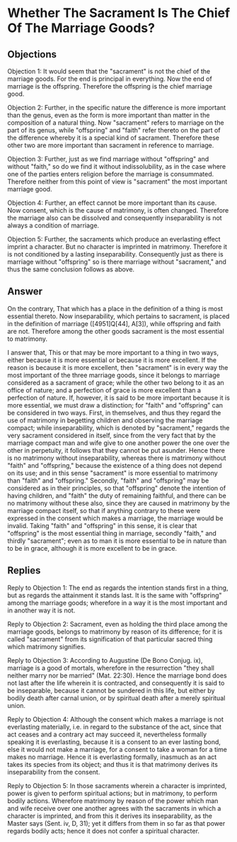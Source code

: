 # Whether The Sacrament Is The Chief Of The Marriage Goods?

## Objections

Objection 1: It would seem that the "sacrament" is not the chief of the marriage goods. For the end is principal in everything. Now the end of marriage is the offspring. Therefore the offspring is the chief marriage good.

Objection 2: Further, in the specific nature the difference is more important than the genus, even as the form is more important than matter in the composition of a natural thing. Now "sacrament" refers to marriage on the part of its genus, while "offspring" and "faith" refer thereto on the part of the difference whereby it is a special kind of sacrament. Therefore these other two are more important than sacrament in reference to marriage.

Objection 3: Further, just as we find marriage without "offspring" and without "faith," so do we find it without indissolubility, as in the case where one of the parties enters religion before the marriage is consummated. Therefore neither from this point of view is "sacrament" the most important marriage good.

Objection 4: Further, an effect cannot be more important than its cause. Now consent, which is the cause of matrimony, is often changed. Therefore the marriage also can be dissolved and consequently inseparability is not always a condition of marriage.

Objection 5: Further, the sacraments which produce an everlasting effect imprint a character. But no character is imprinted in matrimony. Therefore it is not conditioned by a lasting inseparability. Consequently just as there is marriage without "offspring" so is there marriage without "sacrament," and thus the same conclusion follows as above.

## Answer

On the contrary, That which has a place in the definition of a thing is most essential thereto. Now inseparability, which pertains to sacrament, is placed in the definition of marriage ([4951]Q[44], A[3]), while offspring and faith are not. Therefore among the other goods sacrament is the most essential to matrimony.

I answer that, This or that may be more important to a thing in two ways, either because it is more essential or because it is more excellent. If the reason is because it is more excellent, then "sacrament" is in every way the most important of the three marriage goods, since it belongs to marriage considered as a sacrament of grace; while the other two belong to it as an office of nature; and a perfection of grace is more excellent than a perfection of nature. If, however, it is said to be more important because it is more essential, we must draw a distinction; for "faith" and "offspring" can be considered in two ways. First, in themselves, and thus they regard the use of matrimony in begetting children and observing the marriage compact; while inseparability, which is denoted by "sacrament," regards the very sacrament considered in itself, since from the very fact that by the marriage compact man and wife give to one another power the one over the other in perpetuity, it follows that they cannot be put asunder. Hence there is no matrimony without inseparability, whereas there is matrimony without "faith" and "offspring," because the existence of a thing does not depend on its use; and in this sense "sacrament" is more essential to matrimony than "faith" and "offspring." Secondly, "faith" and "offspring" may be considered as in their principles, so that "offspring" denote the intention of having children, and "faith" the duty of remaining faithful, and there can be no matrimony without these also, since they are caused in matrimony by the marriage compact itself, so that if anything contrary to these were expressed in the consent which makes a marriage, the marriage would be invalid. Taking "faith" and "offspring" in this sense, it is clear that "offspring" is the most essential thing in marriage, secondly "faith," and thirdly "sacrament"; even as to man it is more essential to be in nature than to be in grace, although it is more excellent to be in grace.

## Replies

Reply to Objection 1: The end as regards the intention stands first in a thing, but as regards the attainment it stands last. It is the same with "offspring" among the marriage goods; wherefore in a way it is the most important and in another way it is not.

Reply to Objection 2: Sacrament, even as holding the third place among the marriage goods, belongs to matrimony by reason of its difference; for it is called "sacrament" from its signification of that particular sacred thing which matrimony signifies.

Reply to Objection 3: According to Augustine (De Bono Conjug. ix), marriage is a good of mortals, wherefore in the resurrection "they shall neither marry nor be married" (Mat. 22:30). Hence the marriage bond does not last after the life wherein it is contracted, and consequently it is said to be inseparable, because it cannot be sundered in this life, but either by bodily death after carnal union, or by spiritual death after a merely spiritual union.

Reply to Objection 4: Although the consent which makes a marriage is not everlasting materially, i.e. in regard to the substance of the act, since that act ceases and a contrary act may succeed it, nevertheless formally speaking it is everlasting, because it is a consent to an ever lasting bond, else it would not make a marriage, for a consent to take a woman for a time makes no marriage. Hence it is everlasting formally, inasmuch as an act takes its species from its object; and thus it is that matrimony derives its inseparability from the consent.

Reply to Objection 5: In those sacraments wherein a character is imprinted, power is given to perform spiritual actions; but in matrimony, to perform bodily actions. Wherefore matrimony by reason of the power which man and wife receive over one another agrees with the sacraments in which a character is imprinted, and from this it derives its inseparability, as the Master says (Sent. iv, D, 31); yet it differs from them in so far as that power regards bodily acts; hence it does not confer a spiritual character.